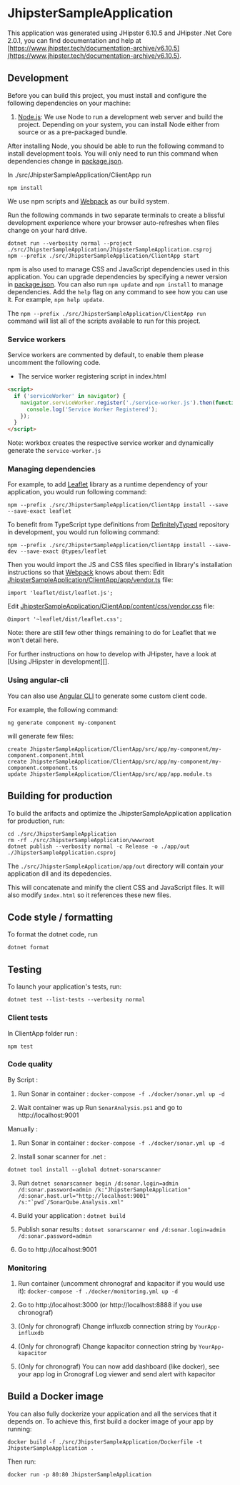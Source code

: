 # JhipsterSampleApplication

This application was generated using JHipster 6.10.5 and JHipster .Net Core 2.0.1, you can find documentation and help at [https://www.jhipster.tech/documentation-archive/v6.10.5](https://www.jhipster.tech/documentation-archive/v6.10.5).

## Development

Before you can build this project, you must install and configure the following dependencies on your machine:

1. [Node.js][]: We use Node to run a development web server and build the project.
   Depending on your system, you can install Node either from source or as a pre-packaged bundle.

After installing Node, you should be able to run the following command to install development tools.
You will only need to run this command when dependencies change in [package.json](package.json).

In ./src/JhipsterSampleApplication/ClientApp run

    npm install

We use npm scripts and [Webpack][] as our build system.

Run the following commands in two separate terminals to create a blissful development experience where your browser
auto-refreshes when files change on your hard drive.

    dotnet run --verbosity normal --project ./src/JhipsterSampleApplication/JhipsterSampleApplication.csproj
    npm --prefix ./src/JhipsterSampleApplication/ClientApp start

npm is also used to manage CSS and JavaScript dependencies used in this application. You can upgrade dependencies by
specifying a newer version in [package.json](package.json). You can also run `npm update` and `npm install` to manage dependencies.
Add the `help` flag on any command to see how you can use it. For example, `npm help update`.

The `npm --prefix ./src/JhipsterSampleApplication/ClientApp run` command will list all of the scripts available to run for this project.

### Service workers

Service workers are commented by default, to enable them please uncomment the following code.

- The service worker registering script in index.html

```html
<script>
  if ('serviceWorker' in navigator) {
    navigator.serviceWorker.register('./service-worker.js').then(function () {
      console.log('Service Worker Registered');
    });
  }
</script>
```

Note: workbox creates the respective service worker and dynamically generate the `service-worker.js`

### Managing dependencies

For example, to add [Leaflet][] library as a runtime dependency of your application, you would run following command:

    npm --prefix ./src/JhipsterSampleApplication/ClientApp install --save --save-exact leaflet

To benefit from TypeScript type definitions from [DefinitelyTyped][] repository in development, you would run following command:

    npm --prefix ./src/JhipsterSampleApplication/ClientApp install --save-dev --save-exact @types/leaflet

Then you would import the JS and CSS files specified in library's installation instructions so that [Webpack][] knows about them:
Edit [JhipsterSampleApplication/ClientApp/app/vendor.ts](JhipsterSampleApplication/ClientApp/app/vendor.ts) file:

```
import 'leaflet/dist/leaflet.js';
```

Edit [JhipsterSampleApplication/ClientApp/content/css/vendor.css](JhipsterSampleApplication/ClientApp/content/css/vendor.css) file:

```
@import '~leaflet/dist/leaflet.css';
```

Note: there are still few other things remaining to do for Leaflet that we won't detail here.

For further instructions on how to develop with JHipster, have a look at [Using JHipster in development][].

### Using angular-cli

You can also use [Angular CLI][] to generate some custom client code.

For example, the following command:

    ng generate component my-component

will generate few files:

    create JhipsterSampleApplication/ClientApp/src/app/my-component/my-component.component.html
    create JhipsterSampleApplication/ClientApp/src/app/my-component/my-component.component.ts
    update JhipsterSampleApplication/ClientApp/src/app/app.module.ts

## Building for production

To build the arifacts and optimize the JhipsterSampleApplication application for production, run:

    cd ./src/JhipsterSampleApplication
    rm -rf ./src/JhipsterSampleApplication/wwwroot
    dotnet publish --verbosity normal -c Release -o ./app/out ./JhipsterSampleApplication.csproj

The `./src/JhipsterSampleApplication/app/out` directory will contain your application dll and its depedencies.

This will concatenate and minify the client CSS and JavaScript files. It will also modify `index.html` so it references these new files.

## Code style / formatting

To format the dotnet code, run

    dotnet format

## Testing

To launch your application's tests, run:

    dotnet test --list-tests --verbosity normal

### Client tests

In ClientApp folder run :

    npm test

### Code quality

By Script :

1. Run Sonar in container : `docker-compose -f ./docker/sonar.yml up -d`

2. Wait container was up Run `SonarAnalysis.ps1` and go to http://localhost:9001

Manually :

1. Run Sonar in container : `docker-compose -f ./docker/sonar.yml up -d`

2. Install sonar scanner for .net :

`dotnet tool install --global dotnet-sonarscanner`

3. Run `` dotnet sonarscanner begin /d:sonar.login=admin /d:sonar.password=admin /k:"JhipsterSampleApplication" /d:sonar.host.url="http://localhost:9001" /s:"`pwd`/SonarQube.Analysis.xml" ``

4. Build your application : `dotnet build`

5. Publish sonar results : `dotnet sonarscanner end /d:sonar.login=admin /d:sonar.password=admin`

6. Go to http://localhost:9001

### Monitoring

1. Run container (uncomment chronograf and kapacitor if you would use it): `docker-compose -f ./docker/monitoring.yml up -d`

2. Go to http://localhost:3000 (or http://localhost:8888 if you use chronograf)

3. (Only for chronograf) Change influxdb connection string by `YourApp-influxdb`

4. (Only for chronograf) Change kapacitor connection string by `YourApp-kapacitor`

5. (Only for chronograf) You can now add dashboard (like docker), see your app log in Cronograf Log viewer and send alert with kapacitor

## Build a Docker image

You can also fully dockerize your application and all the services that it depends on. To achieve this, first build a docker image of your app by running:

    docker build -f ./src/JhipsterSampleApplication/Dockerfile -t JhipsterSampleApplication .

Then run:

    docker run -p 80:80 JhipsterSampleApplication

[node.js]: https://nodejs.org/
[yarn]: https://yarnpkg.org/
[webpack]: https://webpack.github.io/
[angular cli]: https://cli.angular.io/
[browsersync]: http://www.browsersync.io/
[jest]: https://facebook.github.io/jest/
[jasmine]: http://jasmine.github.io/2.0/introduction.html
[protractor]: https://angular.github.io/protractor/
[leaflet]: http://leafletjs.com/
[definitelytyped]: http://definitelytyped.org/
